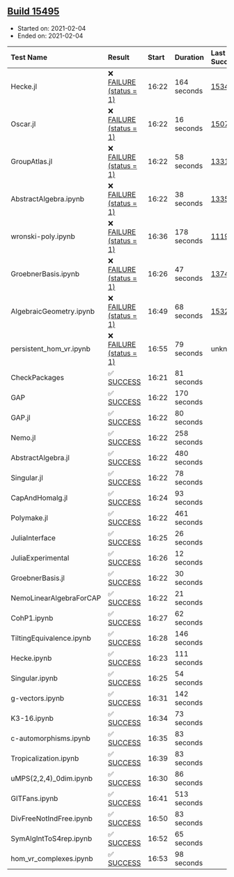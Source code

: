 ## [Build 15495](https://oscarci.mathematik.uni-kl.de/job/oscar/15495/)

* Started on: 2021-02-04
* Ended on: 2021-02-04

| Test Name    | Result | Start | Duration | Last Success | First Failure |
|:-------------|:-------|:------|:---------|:-------------|:--------------|
| Hecke.jl | ❌ [FAILURE (status = 1)](https://oscarci.mathematik.uni-kl.de/job/oscar/15495/artifact/logs/build-15495/Hecke.jl.log) | 16:22 | 164 seconds | [15344](https://oscarci.mathematik.uni-kl.de/job/oscar/15344/) | [15348](https://oscarci.mathematik.uni-kl.de/job/oscar/15348/) |
| Oscar.jl | ❌ [FAILURE (status = 1)](https://oscarci.mathematik.uni-kl.de/job/oscar/15495/artifact/logs/build-15495/Oscar.jl.log) | 16:22 | 16 seconds | [15079](https://oscarci.mathematik.uni-kl.de/job/oscar/15079/) | [15080](https://oscarci.mathematik.uni-kl.de/job/oscar/15080/) |
| GroupAtlas.jl | ❌ [FAILURE (status = 1)](https://oscarci.mathematik.uni-kl.de/job/oscar/15495/artifact/logs/build-15495/GroupAtlas.jl.log) | 16:22 | 58 seconds | [13311](https://oscarci.mathematik.uni-kl.de/job/oscar/13311/) | [13312](https://oscarci.mathematik.uni-kl.de/job/oscar/13312/) |
| AbstractAlgebra.ipynb | ❌ [FAILURE (status = 1)](https://oscarci.mathematik.uni-kl.de/job/oscar/15495/artifact/logs/build-15495/AbstractAlgebra.ipynb.log) | 16:22 | 38 seconds | [13355](https://oscarci.mathematik.uni-kl.de/job/oscar/13355/) | [13356](https://oscarci.mathematik.uni-kl.de/job/oscar/13356/) |
| wronski-poly.ipynb | ❌ [FAILURE (status = 1)](https://oscarci.mathematik.uni-kl.de/job/oscar/15495/artifact/logs/build-15495/wronski-poly.ipynb.log) | 16:36 | 178 seconds | [11192](https://oscarci.mathematik.uni-kl.de/job/oscar/11192/) | [11193](https://oscarci.mathematik.uni-kl.de/job/oscar/11193/) |
| GroebnerBasis.ipynb | ❌ [FAILURE (status = 1)](https://oscarci.mathematik.uni-kl.de/job/oscar/15495/artifact/logs/build-15495/GroebnerBasis.ipynb.log) | 16:26 | 47 seconds | [13748](https://oscarci.mathematik.uni-kl.de/job/oscar/13748/) | [13749](https://oscarci.mathematik.uni-kl.de/job/oscar/13749/) |
| AlgebraicGeometry.ipynb | ❌ [FAILURE (status = 1)](https://oscarci.mathematik.uni-kl.de/job/oscar/15495/artifact/logs/build-15495/AlgebraicGeometry.ipynb.log) | 16:49 | 68 seconds | [15322](https://oscarci.mathematik.uni-kl.de/job/oscar/15322/) | [15323](https://oscarci.mathematik.uni-kl.de/job/oscar/15323/) |
| persistent_hom_vr.ipynb | ❌ [FAILURE (status = 1)](https://oscarci.mathematik.uni-kl.de/job/oscar/15495/artifact/logs/build-15495/persistent_hom_vr.ipynb.log) | 16:55 | 79 seconds | unknown | unknown |
| CheckPackages | ✅ [SUCCESS](https://oscarci.mathematik.uni-kl.de/job/oscar/15495/artifact/logs/build-15495/CheckPackages.log) | 16:21 | 81 seconds |  |  |
| GAP | ✅ [SUCCESS](https://oscarci.mathematik.uni-kl.de/job/oscar/15495/artifact/logs/build-15495/GAP.log) | 16:22 | 170 seconds |  |  |
| GAP.jl | ✅ [SUCCESS](https://oscarci.mathematik.uni-kl.de/job/oscar/15495/artifact/logs/build-15495/GAP.jl.log) | 16:22 | 80 seconds |  |  |
| Nemo.jl | ✅ [SUCCESS](https://oscarci.mathematik.uni-kl.de/job/oscar/15495/artifact/logs/build-15495/Nemo.jl.log) | 16:22 | 258 seconds |  |  |
| AbstractAlgebra.jl | ✅ [SUCCESS](https://oscarci.mathematik.uni-kl.de/job/oscar/15495/artifact/logs/build-15495/AbstractAlgebra.jl.log) | 16:22 | 480 seconds |  |  |
| Singular.jl | ✅ [SUCCESS](https://oscarci.mathematik.uni-kl.de/job/oscar/15495/artifact/logs/build-15495/Singular.jl.log) | 16:22 | 78 seconds |  |  |
| CapAndHomalg.jl | ✅ [SUCCESS](https://oscarci.mathematik.uni-kl.de/job/oscar/15495/artifact/logs/build-15495/CapAndHomalg.jl.log) | 16:24 | 93 seconds |  |  |
| Polymake.jl | ✅ [SUCCESS](https://oscarci.mathematik.uni-kl.de/job/oscar/15495/artifact/logs/build-15495/Polymake.jl.log) | 16:22 | 461 seconds |  |  |
| JuliaInterface | ✅ [SUCCESS](https://oscarci.mathematik.uni-kl.de/job/oscar/15495/artifact/logs/build-15495/JuliaInterface.log) | 16:25 | 26 seconds |  |  |
| JuliaExperimental | ✅ [SUCCESS](https://oscarci.mathematik.uni-kl.de/job/oscar/15495/artifact/logs/build-15495/JuliaExperimental.log) | 16:26 | 12 seconds |  |  |
| GroebnerBasis.jl | ✅ [SUCCESS](https://oscarci.mathematik.uni-kl.de/job/oscar/15495/artifact/logs/build-15495/GroebnerBasis.jl.log) | 16:22 | 30 seconds |  |  |
| NemoLinearAlgebraForCAP | ✅ [SUCCESS](https://oscarci.mathematik.uni-kl.de/job/oscar/15495/artifact/logs/build-15495/NemoLinearAlgebraForCAP.log) | 16:22 | 21 seconds |  |  |
| CohP1.ipynb | ✅ [SUCCESS](https://oscarci.mathematik.uni-kl.de/job/oscar/15495/artifact/logs/build-15495/CohP1.ipynb.log) | 16:27 | 62 seconds |  |  |
| TiltingEquivalence.ipynb | ✅ [SUCCESS](https://oscarci.mathematik.uni-kl.de/job/oscar/15495/artifact/logs/build-15495/TiltingEquivalence.ipynb.log) | 16:28 | 146 seconds |  |  |
| Hecke.ipynb | ✅ [SUCCESS](https://oscarci.mathematik.uni-kl.de/job/oscar/15495/artifact/logs/build-15495/Hecke.ipynb.log) | 16:23 | 111 seconds |  |  |
| Singular.ipynb | ✅ [SUCCESS](https://oscarci.mathematik.uni-kl.de/job/oscar/15495/artifact/logs/build-15495/Singular.ipynb.log) | 16:25 | 54 seconds |  |  |
| g-vectors.ipynb | ✅ [SUCCESS](https://oscarci.mathematik.uni-kl.de/job/oscar/15495/artifact/logs/build-15495/g-vectors.ipynb.log) | 16:31 | 142 seconds |  |  |
| K3-16.ipynb | ✅ [SUCCESS](https://oscarci.mathematik.uni-kl.de/job/oscar/15495/artifact/logs/build-15495/K3-16.ipynb.log) | 16:34 | 73 seconds |  |  |
| c-automorphisms.ipynb | ✅ [SUCCESS](https://oscarci.mathematik.uni-kl.de/job/oscar/15495/artifact/logs/build-15495/c-automorphisms.ipynb.log) | 16:35 | 83 seconds |  |  |
| Tropicalization.ipynb | ✅ [SUCCESS](https://oscarci.mathematik.uni-kl.de/job/oscar/15495/artifact/logs/build-15495/Tropicalization.ipynb.log) | 16:39 | 83 seconds |  |  |
| uMPS(2,2,4)_0dim.ipynb | ✅ [SUCCESS](https://oscarci.mathematik.uni-kl.de/job/oscar/15495/artifact/logs/build-15495/uMPS-2-2-4-_0dim.ipynb.log) | 16:30 | 86 seconds |  |  |
| GITFans.ipynb | ✅ [SUCCESS](https://oscarci.mathematik.uni-kl.de/job/oscar/15495/artifact/logs/build-15495/GITFans.ipynb.log) | 16:41 | 513 seconds |  |  |
| DivFreeNotIndFree.ipynb | ✅ [SUCCESS](https://oscarci.mathematik.uni-kl.de/job/oscar/15495/artifact/logs/build-15495/DivFreeNotIndFree.ipynb.log) | 16:50 | 83 seconds |  |  |
| SymAlgIntToS4rep.ipynb | ✅ [SUCCESS](https://oscarci.mathematik.uni-kl.de/job/oscar/15495/artifact/logs/build-15495/SymAlgIntToS4rep.ipynb.log) | 16:52 | 65 seconds |  |  |
| hom_vr_complexes.ipynb | ✅ [SUCCESS](https://oscarci.mathematik.uni-kl.de/job/oscar/15495/artifact/logs/build-15495/hom_vr_complexes.ipynb.log) | 16:53 | 98 seconds |  |  |
